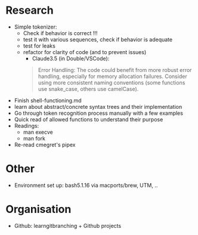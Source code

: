 # Research
- Simple tokenizer:
	- Check if behavior is correct !!!
	- test it with various sequences, check if behavior is adequate
	- test for leaks
	- refactor for clarity of code (and to prevent issues)
		- Claude3.5 (in Double/VSCode):
		> Error Handling: The code could benefit from more robust error handling, especially for memory allocation failures.
		> Consider using more consistent naming conventions (some functions use snake_case, others use camelCase).
- Finish shell-functioning.md
- learn about abstract/concrete syntax trees and their implementation
- Go through token recognition process manually with a few examples
- Quick read of allowed functions to understand their purpose
- Readings:
	- man execve
	- man fork
- Re-read cmegret's pipex

# Other
- Environment set up: bash5.1.16 via macports/brew, UTM, ..

# Organisation
- Github: learngitbranching + Github projects
